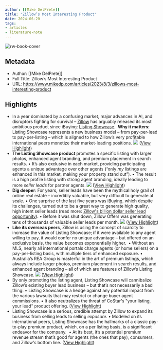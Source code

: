```yaml
---
author: [[Mike DelPrete]]
title: "Zillow’s Most Interesting Product"
date: 2024-06-20
tags: 
- articles
- literature-note
---
```

![rw-book-cover](https://images.squarespace-cdn.com/content/v1/57b1c75aebbd1abcdecf8171/1549423151219-TTDAP3OQ3OFNU662EY8G/favicon.ico)

## Metadata
- Author: [[Mike DelPrete]]
- Full Title: Zillow’s Most Interesting Product
- URL: https://www.mikedp.com/articles/2023/8/3/zillows-most-interesting-product

## Highlights
- In a year dominated by a confusing market, major advances in AI, and disruptors fighting for survival – [Zillow](https://www.mikedp.com/zillow) has arguably released its most ambitious product since iBuying: [Listing Showcase](https://showingtimeplus.com/solutions/listing-showcase). 
  **Why it matters**: Listing Showcase represents a new business model – from pay-per-lead to pay-per-listing – which is aligned to how Zillow’s very profitable international peers monetize their market-leading positions.
  ![](https://images.squarespace-cdn.com/content/v1/57b1c75aebbd1abcdecf8171/c3c912ba-d2a1-46fc-8f88-a2ea1826519a/0963bef0-ad81-9a23-8487-b688409f4a40.png?format=2500w) ([View Highlight](https://read.readwise.io/read/01j0s3psh5d0zekm2q1nbg3ej9))
- **The Listing Showcase product** promotes a specific listing with larger photos, enhanced agent branding, and premium placement in search results.
  • It’s also exclusive in each market, providing participating agents a unique advantage over other agents (“only *my* listings are enhanced in this market, making your property stand out”). 
  • The result is a high profile listing with strong agent branding, ideally leading to more *seller leads* for partner agents.
  ![](https://images.squarespace-cdn.com/content/v1/57b1c75aebbd1abcdecf8171/edb9df6c-f5e1-4aa3-add4-333f4a1a2b4c/56bdc1f3-8636-f335-5444-73df08c6ca25.png?format=2500w) ([View Highlight](https://read.readwise.io/read/01j0s3q23sba5mznz9w5kq9ede))
- **Dig deeper**: For years, seller leads have been the mythical holy grail of online real estate – incredibly valuable, but very difficult to generate at scale.
  • One surprise of the last five years was iBuying, which despite its challenges, turned out to be a great way to generate high quality, high intent seller leads (read more: [Zillow's billion dollar seller lead opportunity](https://www.mikedp.com/articles/2018/11/12/zillows-billion-dollar-seller-lead-opportunity)). 
  • Before it was shut down, Zillow Offers was generating tens of thousands of valuable seller leads per month.
  ![](https://images.squarespace-cdn.com/content/v1/57b1c75aebbd1abcdecf8171/1ef8d89f-e32f-4c4d-9693-48c9618284c7/b1f839d8-4edd-cff9-4d00-c19d23aee152.png?format=2500w) ([View Highlight](https://read.readwise.io/read/01j0s3qf7phwc4m6wvs13ndgxh))
- **Like its overseas peers**, Zillow is using the concept of scarcity to increase the value of Listing Showcase; if it were available to any agent willing to pay, it would confer no unique advantage – but offered on an exclusive basis, the value becomes exponentially higher. 
  • Without an MLS, nearly all international portals charge agents (or home sellers) on a pay-per-listing basis, with multiple tiers of enhanced exposure. 
  • Australia’s REA Group is masterful in the art of premium listings, which always include larger photos, premium placement in search results, and enhanced agent branding – all of which are features of Zillow’s Listing Showcase.
  ![](https://images.squarespace-cdn.com/content/v1/57b1c75aebbd1abcdecf8171/2ed21c6c-cd1e-423f-82d6-82ec363cb2ea/9187f1c9-ca30-b953-a0ce-66787b06c54f.png?format=2500w) ([View Highlight](https://read.readwise.io/read/01j0s3sj4d3wf2egvh4my9s84m))
- By only promoting the listing agent, Listing Showcase will cannibalize Zillow’s existing buyer lead business – but that’s not necessarily a bad thing.
  • Listing Showcase is a hedge against any potential impact from the various lawsuits that may restrict or change buyer agent commissions. 
  • It also neutralizes the threat of CoStar's "your listing, your lead" product offering. ([View Highlight](https://read.readwise.io/read/01j0s3t0vvxha6p9pt88z8ky89))
- Listing Showcase is a serious, credible attempt by Zillow to expand its business from selling leads to selling *exposure*.
  • Modeled on its international peers, Listing Showcase has the hallmarks of a classic pay-to-play premium product, which, on a per listing basis, is a significant endeavor for the company.  
  • At its best, it’s a potential premium revenue stream that’s good for agents (the ones that pay), consumers, and Zillow's bottom line. ([View Highlight](https://read.readwise.io/read/01j0s3tap7pc931p1kqv0kxd10))
